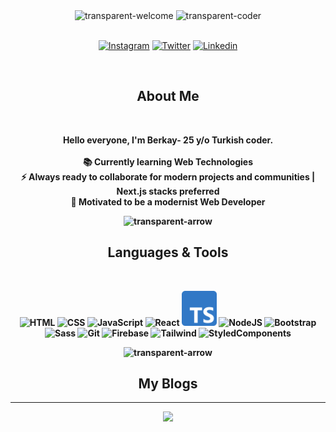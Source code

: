 <!--Cover -->

<div align="center">
  <img  src="https://user-images.githubusercontent.com/81809211/160313310-d13df468-0e79-4b47-8c4b-531632fb2e63.gif" alt="transparent-welcome" />
  <img  src="https://user-images.githubusercontent.com/81809211/160313931-dcf2e5a1-fcb1-4260-9b99-8a43a95b76b4.gif" alt="transparent-coder" height=500 />
  <br><br>
  <!--Social Media -->
  <p align="center">
    <a href="https://www.instagram.com/berkay.crk/" target="_blank"><img src="./img/Instagram.svg" width="36" alt="Instagram"/><a/>
    <a href="https://twitter.com/berkaycirak" target="_blank"><img src="./img/twitter-original.svg" width="36"  alt="Twitter" /><a/>
    <a href="https://www.linkedin.com/in/berkaycrk/" target="_blank"><img src="./img/linkedin-original.svg" width="36" alt="Linkedin" /><a/>
  </p> 
 <br>
  <h2>About Me</h2>
  <br>
  <p><strong>Hello everyone, I'm Berkay- 25 y/o Turkish coder. <br><br>
    📚 Currently learning Web Technologies</li> <br>
    ⚡ Always ready to collaborate for modern projects and communities | Next.js stacks preferred   <br>
    🎯 Motivated to be a modernist Web Developer   
  </p>
</div>

<!--Arrow Gif-->
<div align="center"><img  src="https://user-images.githubusercontent.com/81809211/160311979-bf92eff5-baf1-41c2-93e8-6097a97d0719.gif" alt="transparent-arrow" width=75 /></div>

<!--Technologies -->
  <h2 align="center">Languages & Tools</h2>
  <br>
  <p align="center">
    <img src="./img/html.png" width="64"  alt="HTML" />
    <img src="./img/css.png" width="48"  alt="CSS" />
    <img src="./img/javascript-original.svg" width="56" alt="JavaScript" />
    <img src="./img/react-original.svg" width="56"  alt="React" />
    <img src="./img/ts.svg" width="56"  alt="TypeScript" />
    <img src="./img/Node.js.svg" width="80"  alt="NodeJS" />
    <img src="./img/bootstrap-plain.svg" width="56"  alt="Bootstrap" />
    <img src="./img/sass-original.svg" width="56"  alt="Sass" />
    <img src="./img/git.svg" width="56"  alt="Git" />
    <img src="./img/firebase.svg" width="48"  alt="Firebase" />
    <img src="./img/tailwind.svg" width="56"  alt="Tailwind" />
    <img src="./img/styled-component.png" width="56"  alt="StyledComponents" />

  

  </p>
  
<!--Arrow Gif-->
<div align="center"><img  src="https://user-images.githubusercontent.com/81809211/160311979-bf92eff5-baf1-41c2-93e8-6097a97d0719.gif" alt="transparent-arrow" width=75 /></div>




<!--Stats-->



<!--Blogs-->

<h2 align="center">My Blogs</h2>


<hr>

<!--Visitor Counter-->
<div align="center"> <img src="https://komarev.com/ghpvc/?username=berkaycirak&color=blueviolet&label=VISITORS" /> </div>




